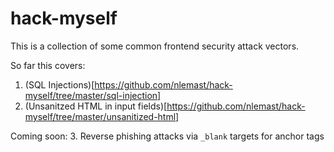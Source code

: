 # hack-myself
This is a collection of some common frontend security attack vectors.

So far this covers:
1. (SQL Injections)[https://github.com/nlemast/hack-myself/tree/master/sql-injection]
2. (Unsanitzed HTML in input fields)[https://github.com/nlemast/hack-myself/tree/master/unsanitized-html]

Coming soon:
3. Reverse phishing attacks via `_blank` targets for anchor tags